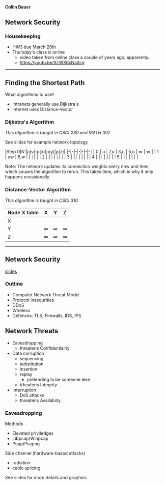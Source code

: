 #### Collin Bauer

## Network Security


### Housekeeping
- HW3 due March 26th
- Thursday's class is online
  - video taken from online class a couple of years ago, apparently.
  - https://youtu.be/XLWX6xNa3cg


---

## Finding the Shortest Path

What algorithms to use?
- Intranets generally use Dijkstra's
- Internet uses Distance-Vector

### Dijkstra's Algorithm

*This algorithm is taught in CSCI 230 and MATH 307.*

See slides for example network topology

|Step 0|N'|p(v)|p(x)|p(y)|p(z)|
|-|-|-|-|-|-|-|
| 0 | u | 7,u | 3,u | 5,u | ∞ | ∞ |
| 1 | uw | 6,w |  |  |  |  |
| 2 |  |  |  |  |  |  |
| 3 |  |  |  |  |  |  |
| 4 |  |  |  |  |  |  |
| 5 |  |  |  |  |  |  |

Note: The network updates its connection weights every now and then, which causes the algorithm to rerun. This takes time, which is why it only happens occasionally.

### Distance-Vector Algorithm

*This algorithm is taught in CSCI 310.*

| Node X table | X | Y | Z |
|-|-|-|-|
| X |  |  |  |
| Y | ∞ | ∞ | ∞ |
| Z | ∞ | ∞ | ∞ |


---

## Network Security

[slides](../Book/slides/10_ComputerNetworkSecurity.pptx)

### Outline
- Computer Network Threat Model
- Protocol Insecurities
- DDoS
- Wireless
- Defences: TLS, Firewalls, IDS, IPS


## Network Threats

- Eavesdropping
  - threatens Confidentiality
- Data corruption
  - sequencing
  - substitution
  - insertion
  - replay
    - pretending to be someone else
  - trheatens Integrity
- Interruption
  - DoS attacks
  - threatens Availabiity


### Eavesdropping

Methods
- Elevated priviledges
- Libpcap/Winpcap
- Pcap/Pcapng

Side channel (hardware-based attacks)
- radiation
- cable splicing

See slides for more details and graphics.